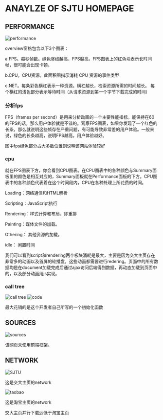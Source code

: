 # ANAYLZE OF SJTU HOMEPAGE
## PERFORMANCE

![performance](https://github.com/zsh99/sjtu-grade2/blob/master/analyze-sjtu.edu.cn/images/1.png?raw=true)

overview窗格包含以下3个图表：

a.FPS。每秒帧数。绿色竖线越高，FPS越高。FPS图表上的红色块表示长时间帧，很可能会出现卡顿。

b.CPU。CPU资源。此面积图指示消耗 CPU 资源的事件类型

c.NET。每条彩色横杠表示一种资源。横杠越长，检索资源所需的时间越长。 每个横杠的浅色部分表示等待时间（从请求资源到第一个字节下载完成的时间）

### 分析fps
FPS（frames per second）是用来分析动画的一个主要性能指标。能保持在60的FPS的话，那么用户体验就是不错的。观察FPS图表，如果你发现了一个红色的长条，那么就说明这些帧存在严重问题，有可能导致非常差的用户体验。一般来说，绿色的长条越高，说明FPS越高，用户体验越好。

图中fps绿色部分占大多数位置则说明该网站体验较好

### cpu
就在FPS图表下方，你会看到CPU图表。在CPU图表中的各种颜色与Summary面板里的颜色是相互对应的，Summary面板就在Performance面板的下方。CPU图表中的各种颜色代表着在这个时间段内，CPU在各种处理上所花费的时间。

Loading：网络通信和HTML解析

Scripting：JavaScript执行

Rendering：样式计算和布局，即重排

Painting：媒体文件的加载。

Othering： 其他资源的加载。

idle： 闲置时间

我们可以看到script和rendering两个板块消耗是最大，主要是因为交大主页存在非常多的动画以及首屏的轮播盘，这些动画都需要进行redering。页面中的所有数据均是在document加载完成后通过ajax访问后端得到数据，再动态加载到页面中的，以及部分动画用js实现。

### call tree
![call tree](https://github.com/zsh99/sjtu-grade2/blob/master/analyze-sjtu.edu.cn/images/2.png?raw=true)
![code](https://github.com/zsh99/sjtu-grade2/blob/master/analyze-sjtu.edu.cn/images/3.png?raw=true)

最大花销的是这个开发者自己所写的一个初始化函数

## SOURCES

![sources](https://github.com/zsh99/sjtu-grade2/blob/master/analyze-sjtu.edu.cn/images/4.png?raw=true)

该网页未使用前端框架。

## NETWORK
![SJTU](https://github.com/zsh99/sjtu-grade2/blob/master/analyze-sjtu.edu.cn/images/5.png?raw=true)

这是交大主页的network

![taobao](https://github.com/zsh99/sjtu-grade2/blob/master/analyze-sjtu.edu.cn/images/6.png?raw=true)

这是淘宝主页的network

交大主页并行下载远低于淘宝主页
